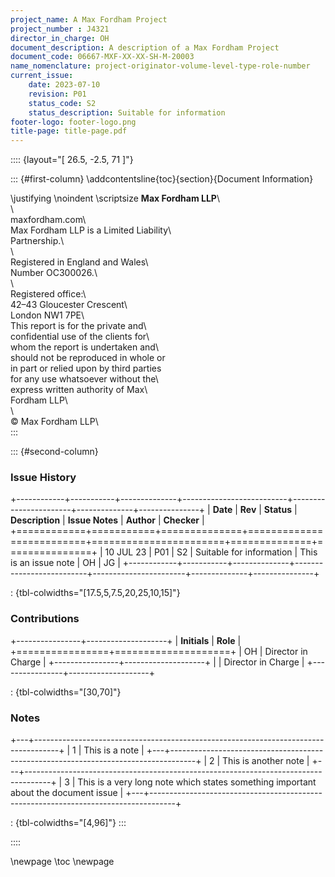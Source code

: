 ```yaml
---
project_name: A Max Fordham Project
project_number : J4321
director_in_charge: OH
document_description: A description of a Max Fordham Project
document_code: 06667-MXF-XX-XX-SH-M-20003
name_nomenclature: project-originator-volume-level-type-role-number
current_issue:
    date: 2023-07-10
    revision: P01
    status_code: S2
    status_description: Suitable for information
footer-logo: footer-logo.png
title-page: title-page.pdf
---
```


:::: {layout="[ 26.5, -2.5, 71 ]"}

::: {#first-column}
\addcontentsline{toc}{section}{Document Information}

\justifying \noindent \scriptsize __Max Fordham LLP__\                      
\                                         
maxfordham.com\                           
Max Fordham LLP is a Limited Liability\   
Partnership.\                             
\                                         
Registered in England and Wales\          
Number OC300026.\                         
\                                         
Registered office:\                       
42–43 Gloucester Crescent\                
London NW1 7PE\                           
This report is for the private and\       
confidential use of the clients for\      
whom the report is undertaken and\     
should not be reproduced in whole or\
in part or relied upon by third parties\
for any use whatsoever without the\       
express written authority of Max\         
Fordham LLP\                              
\                                         
© Max Fordham LLP\      
:::

::: {#second-column}

### Issue History

+------------+-----------+--------------+--------------------------+-----------------------+--------------+---------------+
| **Date**   | **Rev**   | **Status**   | **Description**          | **Issue Notes**       | **Author**   | **Checker**   |
+============+===========+==============+==========================+=======================+==============+===============+
| 10 JUL 23  | P01       | S2           | Suitable for information | This is an issue note | OH           | JG            |
+------------+-----------+--------------+--------------------------+-----------------------+--------------+---------------+

: {tbl-colwidths="[17.5,5,7.5,20,25,10,15]"}

### Contributions

+----------------+--------------------+
| **Initials**   | **Role**           |
+================+====================+
| OH             | Director in Charge |
+----------------+--------------------+
|                | Director in Charge |
+----------------+--------------------+

: {tbl-colwidths="[30,70]"}

### Notes

+---+------------------------------------------------------------------------------------+
| 1 | This is a note                                                                     |
+---+------------------------------------------------------------------------------------+
| 2 | This is another note                                                               |
+---+------------------------------------------------------------------------------------+
| 3 | This is a very long note which states something important about the document issue |
+---+------------------------------------------------------------------------------------+

: {tbl-colwidths="[4,96]"}
:::

::::

\newpage
\toc
\newpage
